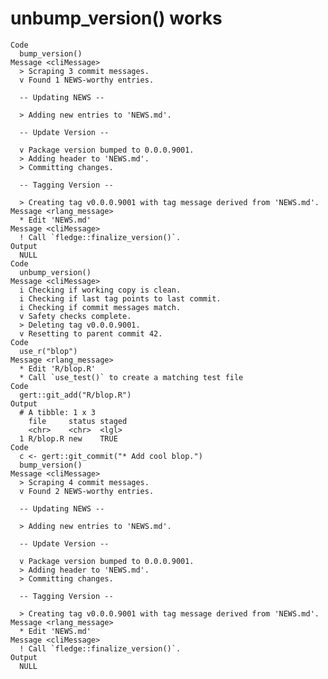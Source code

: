 # unbump_version() works

    Code
      bump_version()
    Message <cliMessage>
      > Scraping 3 commit messages.
      v Found 1 NEWS-worthy entries.
      
      -- Updating NEWS --
      
      > Adding new entries to 'NEWS.md'.
      
      -- Update Version --
      
      v Package version bumped to 0.0.0.9001.
      > Adding header to 'NEWS.md'.
      > Committing changes.
      
      -- Tagging Version --
      
      > Creating tag v0.0.0.9001 with tag message derived from 'NEWS.md'.
    Message <rlang_message>
      * Edit 'NEWS.md'
    Message <cliMessage>
      ! Call `fledge::finalize_version()`.
    Output
      NULL
    Code
      unbump_version()
    Message <cliMessage>
      i Checking if working copy is clean.
      i Checking if last tag points to last commit.
      i Checking if commit messages match.
      v Safety checks complete.
      > Deleting tag v0.0.0.9001.
      v Resetting to parent commit 42.
    Code
      use_r("blop")
    Message <rlang_message>
      * Edit 'R/blop.R'
      * Call `use_test()` to create a matching test file
    Code
      gert::git_add("R/blop.R")
    Output
      # A tibble: 1 x 3
        file     status staged
        <chr>    <chr>  <lgl> 
      1 R/blop.R new    TRUE  
    Code
      c <- gert::git_commit("* Add cool blop.")
      bump_version()
    Message <cliMessage>
      > Scraping 4 commit messages.
      v Found 2 NEWS-worthy entries.
      
      -- Updating NEWS --
      
      > Adding new entries to 'NEWS.md'.
      
      -- Update Version --
      
      v Package version bumped to 0.0.0.9001.
      > Adding header to 'NEWS.md'.
      > Committing changes.
      
      -- Tagging Version --
      
      > Creating tag v0.0.0.9001 with tag message derived from 'NEWS.md'.
    Message <rlang_message>
      * Edit 'NEWS.md'
    Message <cliMessage>
      ! Call `fledge::finalize_version()`.
    Output
      NULL

